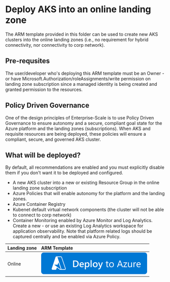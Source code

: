 # Deploy AKS into an online landing zone

The ARM template provided in this folder can be used to create new AKS clusters into the online landing zones (i.e., no requirement for hybrid connectivity, nor connectivity to corp network).

## Pre-requsites

The user/developer who's deploying this ARM template must be an Owner - or have Microsoft.Authorization/roleAssignments/write permission on landing zone subscription since a managed identity is being created and granted permission to the resources.

## Policy Driven Governance

One of the design principles of Enterprise-Scale is to use Policy Driven Governance to ensure autonomy and a secure, compliant goal state for the Azure platform and the landing zones (subscriptions). When AKS and requisite resources are being deployed, these policies will ensure a compliant, secure, and governed AKS cluster.

## What will be deployed?

By default, all recommendations are enabled and you must explicitly disable them if you don't want it to be deployed and configured.

- A new AKS cluster into a new or existing Resource Group in the online landing zone subscription
- Azure Policies that will enable autonomy for the platform and the landing zones.
- Azure Container Registry
- Kubenet default virtual network components (the cluster will not be able to connect to corp network)
- Container Monitoring enabled by Azure Monitor and Log Analytics. Create a new - or use an existing Log Analytics workspace for application observability. Note that platform related logs should be captured centrally and be enabled via Azure Policy.

| Landing zone | ARM Template |
|:-------------------------|:-------------|
| Online |[![Deploy To Azure](https://raw.githubusercontent.com/Azure/azure-quickstart-templates/master/1-CONTRIBUTION-GUIDE/images/deploytoazure.svg?sanitize=true)](https://portal.azure.com/#blade/Microsoft_Azure_CreateUIDef/CustomDeploymentBlade/uri/https%3A%2F%2Fraw.githubusercontent.com%2Frocketingineer%2Fcaf-rocketlab%2Fmain%2Fworkloads%2FAKS%2FarmTemplates%2Fonline-aks.json/createUIDefinitionUri/https%3A%2F%2Fraw.githubusercontent.com%2Frocketingineer%2Fcaf-rocketlab%2Fmain%2Fworkloads%2FAKS%2FarmTemplates%2Fportal-online-aks.json) | 